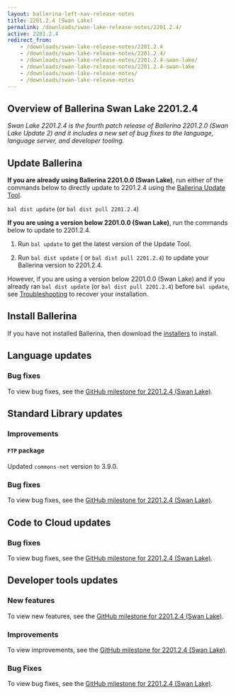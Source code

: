 ```yaml
---
layout: ballerina-left-nav-release-notes
title: 2201.2.4 (Swan Lake)
permalink: /downloads/swan-lake-release-notes/2201.2.4/
active: 2201.2.4
redirect_from:
    - /downloads/swan-lake-release-notes/2201.2.4
    - /downloads/swan-lake-release-notes/2201.2.4/
    - /downloads/swan-lake-release-notes/2201.2.4-swan-lake/
    - /downloads/swan-lake-release-notes/2201.2.4-swan-lake
    - /downloads/swan-lake-release-notes/
    - /downloads/swan-lake-release-notes
---
```


## Overview of Ballerina Swan Lake 2201.2.4

<em>Swan Lake 2201.2.4 is the fourth patch release of Ballerina 2201.2.0 (Swan Lake Update 2) and it includes a new set of bug fixes to the language, language server, and developer tooling.</em>

## Update Ballerina

**If you are already using Ballerina 2201.0.0 (Swan Lake)**, run either of the commands below to directly update to 2201.2.4 using the [Ballerina Update Tool](/learn/update-tool/).

`bal dist update` (or `bal dist pull 2201.2.4`)

**If you are using a version below 2201.0.0 (Swan Lake)**, run the commands below to update to 2201.2.4.

1. Run `bal update` to get the latest version of the Update Tool.

2. Run `bal dist update` ( or `bal dist pull 2201.2.4`) to update your Ballerina version to 2201.2.4.

However, if you are using a version below 2201.0.0 (Swan Lake) and if you already ran `bal dist update` (or `bal dist pull 2201.2.4`) before `bal update`, see [Troubleshooting](/downloads/swan-lake-release-notes/swan-lake-2201.0.0#troubleshooting) to recover your installation.

## Install Ballerina

If you have not installed Ballerina, then download the [installers](/downloads/#swanlake) to install.

## Language updates

### Bug fixes

To view bug fixes, see the [GitHub milestone for 2201.2.4 (Swan Lake)](https://github.com/ballerina-platform/ballerina-lang/issues?q=is%3Aissue+milestone%3A2201.2.4+label%3AType%2FBug+is%3Aclosed).

## Standard Library updates

### Improvements

#### `FTP` package
Updated `commons-net` version to 3.9.0.

### Bug fixes

To view bug fixes, see the [GitHub milestone for 2201.2.4 (Swan Lake)](https://github.com/ballerina-platform/ballerina-standard-library/issues?q=is%3Aissue+milestone%3A2201.2.4+label%3AType%2FBug+is%3Aclosed).

## Code to Cloud updates

### Bug fixes

To view bug fixes, see the [GitHub milestone for 2201.2.4 (Swan Lake)](https://github.com/ballerina-platform/module-ballerina-c2c/issues?q=is%3Aissue+milestone%3A2201.2.4+label%3AType%2FBug+is%3Aclosed).

## Developer tools updates

### New features

To view new features, see the [GitHub milestone for 2201.2.4 (Swan Lake)](https://github.com/ballerina-platform/ballerina-lang/issues?q=milestone%3A2201.2.4+is%3Aclosed+label%3ATeam%2FDevTools+label%3AType%2FNewFeature).

### Improvements

To view improvements, see the [GitHub milestone for 2201.2.4 (Swan Lake)](https://github.com/ballerina-platform/ballerina-lang/issues?q=milestone%3A2201.2.4+is%3Aclosed+label%3ATeam%2FDevTools+label%3AType%2FImprovement).

### Bug Fixes

To view bug fixes, see the [GitHub milestone for 2201.2.4 (Swan Lake)](https://github.com/ballerina-platform/ballerina-lang/issues?q=milestone%3A2201.2.4+is%3Aclosed+label%3ATeam%2FDevTools+label%3AType%2FBug).
